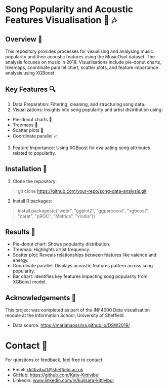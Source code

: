 # Song Popularity and Acoustic Features Visualisation  🎵 :notes: 

## Overview 🔧
This repository provides processes for visualising and analysing music popularity and their acoustic features using the MusicOset dataset. The analysis focuses on music in 2018. Visualisations include pie-donut charts, treemaps, coordinate parallel chart, scatter plots, and feature importance analysis using XGBoost. 

## Key Features 🔍
1. Data Preparation: Filtering, cleaning, and structuring song data.
2. Visualizations: Insights into song popularity and artist distribution using:
- Pie-donut charts 🎈
- Treemaps 🌲
- Scatter plots 🔸
- Coordinate parallel :chart_with_upwards_trend:
3. Feature Importance: Using XGBoost for evaluating song attributes related to popularity.

## Installation 📝
1. Clone the repository:
> git clone https://github.com/your-repo/song-data-analysis.git
2. Install R packages:
> install.packages(c("webr", "ggplot2", "ggparcoord", "xgboost", "caret", "pROC", "Metrics", "viridis"))

## Results 🎉
- Pie-donut chart: Shows popularity distribution.
- Treemap: Highlights artist frequency.
- Scatter plot: Reveals relationships between features like valence and energy.
- Coordinate parallel: Displays acoustic features pattern across song popularity. 
- Bar chart: Identifies key features impacting song popularity from XGBoost model.

## Acknowledgements 🌟
This project was completed as part of the INF4000 Data visualisation module at the Information School, University of Sheffield.
- Data source: https://marianaossilva.github.io/DSW2019/

# Contact :envelope_with_arrow:
For questions or feedback, feel free to contact:
- Email: kkittivibul1@sheffield.ac.uk
- GitHub: https://github.com/Katy-Kittivibul
- Linkedin: www.linkedin.com/in/kulisara-kittivibul
